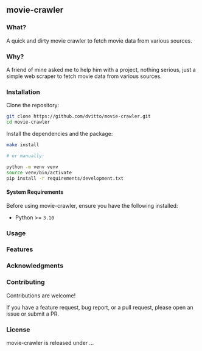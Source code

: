 ## movie-crawler


### What?

A quick and dirty movie crawler to fetch movie data from various sources.

### Why?

A friend of mine asked me to help him with a project, nothing serious, just a simple web scraper to fetch movie data from various sources.

### Installation

Clone the repository:
```bash
git clone https://github.com/dvitto/movie-crawler.git
cd movie-crawler
```

Install the dependencies and the package:
```bash
make install

# or manually:

python -m venv venv
source venv/bin/activate
pip install -r requirements/development.txt
```

#### System Requirements

Before using movie-crawler, ensure you have the following installed:

- Python >= `3.10`


### Usage


### Features


### Acknowledgments


### Contributing

Contributions are welcome!

If you have a feature request, bug report, or a pull request, please open an issue or submit a PR.


### License

movie-crawler is released under ...

